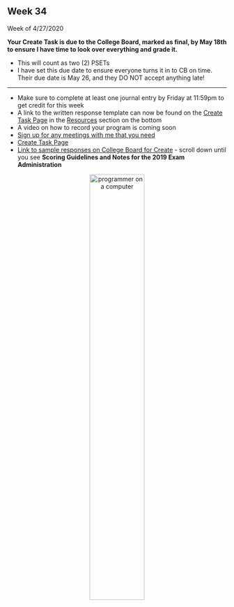 <meta http-equiv="refresh" content="300"/>


## Week 34  
Week of 4/27/2020  

**Your Create Task is due to the College Board, marked as final, by May 18th to ensure I have time to look over everything and grade it.**  
* This will count as two (2) PSETs
* I have set this due date to ensure everyone turns it in to CB on time. Their due date is May 26, and they DO NOT accept anything late!

---

* Make sure to complete at least one journal entry by Friday at 11:59pm to get credit for this week
* A link to the written response template can now be found on the [Create Task Page](/ap/units/pt/create) in the [Resources](/ap/units/pt/create/#resources) section on the bottom
* A video on how to record your program is coming soon
* [Sign up for any meetings with me that you need](https://calendly.com/candib-apa/create-task)
* [Create Task Page](/ap/units/pt/create)
* [Link to sample responses on College Board for Create](https://apcentral.collegeboard.org/courses/ap-computer-science-principles/exam?course=ap-computer-science-principles) - scroll down until you see **Scoring Guidelines and Notes for the 2019 Exam Administration**

<div style="text-align:center">
<img src="https://insights.dice.com/wp-content/uploads/2018/08/shutterstock_1060094186.jpg" alt="programmer on a computer" width="50%">
</div>